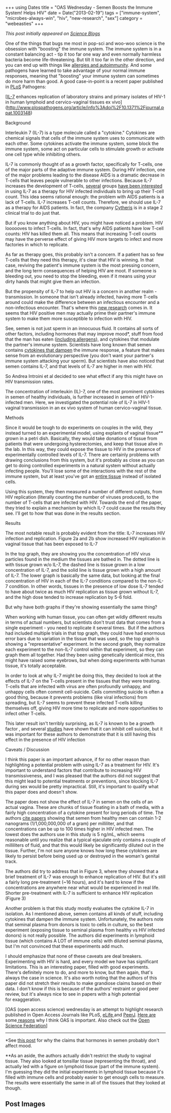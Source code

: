+++
using Dates
title = "OAS Wednesday - Semen Boosts the Immune System! Helps HIV"
date = Date("2013-02-19")
tags = ["immune-system", "microbes-always-win", "hiv", "new-research", "sex"]
category = "webeasties"
+++

_This post initially appeared on [Science Blogs](http://scienceblogs.com/webeasties)_

One of the things that bugs me most in pop-sci and woo-woo science is the obsession with "boosting" the immune system. The immune system is in a constant balancing act - tip it too far one way and even normally harmless bacteria become life-threatening. But tilt it too far in the other direction, and you can end up with things like [allergies and autoimmunity](http://scienceblogs.com/webeasties/category/immune_system/allergies-and-autoimmunity/). And some pathogens have learned to take advantage of your normal immune responses, meaning that "boosting" your immune system can sometimes do more harm than good. A good case-in-point is a recent paper published in [PLoS](http://www.plos.org/publications/journals/) Pathogens:

[[IL-7](http://en.wikipedia.org/wiki/Interleukin_7) enhances replication of laboratory strains and primary isolates of HIV-1 in human lymphoid and cervico-vaginal tissues ex vivo](http://www.plospathogens.org/article/info%3Adoi%2F10.1371%2Fjournal.ppat.1003148)

Background

Interleukin 7 (IL-7) is a type molecule called a "cytokine." Cytokines are chemical signals that cells of the immune system uses to communicate with each other. Some cytokines activate the immune system, some block the immune system, some act on particular cells to stimulate growth or activate one cell type while inhibiting others.

IL-7 is commonly thought of as a growth factor, specifically for T-cells, one of the major parts of the adaptive immune system. During HIV infection, one of the major problems leading to the disease AIDS is a dramatic decrease in T-cells that leaves people vulnerable to other infections. Because IL-7 increases the development of T-cells, [several](http://www.jbc.org/content/279/28/29160.full) groups [have been interested](http://bloodjournal.hematologylibrary.org/content/99/11/3892.long) in using IL-7 as a therapy for HIV infected individuals to bring up their T-cell count. This idea seems rational enough: the problem with AIDS patients is a lack of T-cells. IL-7 increases T-cell counts. Therefore, we should use IL-7 as a therapy for AIDS patients. In fact, the company [Cytheris](http://cytheris.com/Science/interleukin7.php) is in a stage 2 clinical trial to do just that.

But if you know anything about HIV, you might have noticed a problem. HIV loooooves to infect T-cells. In fact, that's why AIDS patients have low T-cell counts: HIV has killed them all. This means that increasing T-cell counts may have the perverse effect of giving HIV more targets to infect and more factories in which to replicate.

As far as therapy goes, this probably isn't a concern. If a patient has so few T-cells that they need this therapy, it's clear that HIV is winning. In that case, reviving the patient's immune system is the most pressing concern, and the long term consequences of helping HIV are moot. If someone is bleeding out, you need to stop the bleeding, even if it means using your dirty hands that might give them an infection.

But the propensity of IL-7 to help out HIV is a concern in another realm - transmission. In someone that isn't already infected, having more T-cells around could make the difference between an infectious encounter and a non-infectious encounter. That's where this [new research](/tag/new-research) comes in. It seems that HIV positive men may actually prime their partner's immune system to make them more susceptible to infection with HIV.

See, semen is not just sperm in an innocuous fluid. It contains all sorts of other factors, including hormones that may improve mood*, stuff from food that the man has eaten ([including allergens](http://scienceblogs.com/webeasties/2011/07/29/sexually-transmitted-allergies/)), and cytokines that modulate the partner's immune system. Scientists have long known that semen contains [cytokines that dampen](http://www.ncbi.nlm.nih.gov/pubmed/8260018) the immune response, a feature that makes sense from an evolutionary perspective (you don't want your partner's immune system attacking your sperm). But scientists have also noticed that semen contains IL-7, and that levels of IL-7 are higher in men with HIV.

So Andrea Introini et al decided to see what effect if any this might have on HIV transmission rates.

The concentration of interleukin (IL)-7, one of the most prominent cytokines in semen of healthy individuals, is further increased in semen of HIV-1-infected men. Here, we investigated the potential role of IL-7 in HIV-1 vaginal transmission in an ex vivo system of human cervico-vaginal tissue.

Methods

Since it would be tough to do experiments on couples in the wild, they instead turned to an experimental model, using explants of vaginal tissue** grown in a petri dish. Basically, they would take donations of tissue from patients that were undergoing hysterectomies, and keep that tissue alive in the lab. In this way, they could expose the tissue to HIV in the presence of experimentally controlled levels of IL-7. There are certainly problems with drawing conclusions from this system, but it's probably as close as you can get to doing controlled experiments in a natural system without actually infecting people. You'll lose some of the interactions with the rest of the immune system, but at least you've got an [entire tissue](http://scienceblogs.com/webeasties/2013/02/18/lecture-3a-cell-biology-and-the-organization/) instead of isolated cells.

Using this system, they then measured a number of different outputs, from HIV replication (literally counting the number of viruses produced), to the number of T-cells that are infected with HIV. Towards the end of the paper, they tried to explain a mechanism by which IL-7 could cause the results they see. I'll get to how that was done in the results section.

Results

The most notable result is probably evident from the title: IL-7 increases HIV infection and replication.
 Figure 2a and 2b show increased HIV replication in vaginal tissue that has been exposed to IL-7

In the top graph, they are showing you the concentration of HIV virus particles found in the medium the tissues are bathed in. The dotted line is with tissue grown w/o IL-7, the dashed line is tissue grown in a low concentration of IL-7, and the solid line is tissue grown with a high amount of IL-7. The lower graph is basically the same data, but looking at the final concentration of HIV in each of the IL-7 conditions compared to the non-IL-7 condition. In other words, tissues in the presence of low dose IL-7 tended to have about twice as much HIV replication as tissue grown without IL-7, and the high dose tended to increase replication by 5-6 fold.

But why have both graphs if they're showing essentially the same thing?

When working with human tissue, you can often get wildly different results in terms of actual numbers, but scientists don't trust data that comes from a single experiment - you need to replicate it several times.  But if the authors had included multiple trials in that top graph, they could have had enormous error bars due to variation in the tissue that was used, so the top graph is showing a "representative" experiment. In the second graph, they normalize each experiment to the non-IL-7 control within that experiment, so they can graph them all together. Had they been using genetically identical mice, this might have raised some eyebrows, but when doing experiments with human tissue, it's totally acceptable.

In order to look at why IL-7 might be doing this, they decided to look at the effects of IL-7 on the T-cells present in the tissues that they were treating. T-cells that are infected with virus are often profoundly unhappy, and unhappy cells often commit cell-suicide. Cells committing suicide is often a good thing, because it prevents problems (like viral infections) from spreading, but IL-7 seems to prevent these infected T-cells killing themselves off, giving HIV more time to replicate and more opportunities to infect other T-cells.

This later result isn't terribly surprising, as IL-7 is known to be a growth factor , and several [studies](http://bloodjournal.hematologylibrary.org/content/96/1/297.long) have shown that it can inhibit cell suicide, but it was important for these authors to demonstrate that it is still having this effect in the presence of HIV infection

Caveats / Discussion

I think this paper is an important advance, if for no other reason than highlighting a potential problem with using IL-7 as a treatment for HIV. It's important to understand factors that contribute to increasing HIV transmissiveness, and I was pleased that the authors did not suggest that this might lead to potential treatments or preventions, since blocking IL-7 during sex would be pretty impractical. Still, it's important to qualify what this paper does and doesn't show.

The paper does not show the effect of IL-7 in semen on the cells of an actual vagina. These are chunks of tissue floating in a bath of media, with a fairly high concentration of a cytokine present for long periods of time. The authors [cite papers](http://humrep.oxfordjournals.org/content/22/11/2928/T3.expansion.html) showing that semen from healthy men can contain 1-2 nanograms (1/1,000,000,000 of a gram) per milliliter, and that concentrations can be up to 100 times higher in HIV infected men. The lowest does the authors use in this study is 5 ng/mL, which seems reasonable until you realize that a typical ejaculate only contains a couple of milliliters of fluid, and that this would likely be significantly diluted out in the tissue. Further, I'm not sure anyone knows how long these cytokines are likely to persist before being used up or destroyed in the woman's genital track.

The authors did try to address that in Figure 3, where they showed that a brief treatment of IL-7 was enough to enhance replication of HIV. But it's still a fairly long pre-treatment (~16 hours), and it's hard to know if the concentrations are anywhere near what would be experienced in real life.
 Shorter pre-treatment with IL-7 is sufficient to enhance HIV replication (Figure 3)

Another problem is that this study mostly evaluates the cytokine IL-7 in isolation. As I mentioned above, semen contains all kinds of stuff, including cytokines that dampen the immune system. Unfortunately, the authors note that seminal plasma from donors is toxic to cells in culture, so the best experiment (exposing tissue to seminal plasma from healthy vs HIV infected donors) is not really possible. The authors did experiments in lymphoid tissue (which contains A LOT of immune cells) with diluted seminal plasma, but I'm not convinced that these experiments add much.

I should emphasize that none of these caveats are deal breakers. Experimenting with HIV is hard, and every model we have has significant limitations. This is an interesting paper, filled with good experiments. There's definitely more to do, and more to know, but then again, that's always the case in science. It's also worth noting that the authors of this paper did not stretch their results to make grandiose claims based on their data. I don't know if this is because of the authors' restraint or good peer review, but it's always nice to see in papers with a high potential for exaggeration.

[OAS (open access science) wednesday is an attempt to highlight research published in Open Access Journals like PLoS, [eLife ](www.elifesciences.org/)and [PeerJ](https://peerj.com/). [Here are](http://scienceblogs.com/webeasties/2012/02/21/the-future-of-science-pub/) some[ reasons](http://scienceblogs.com/webeasties/2013/02/12/peerj-the-science-journal-we-need-and-deserve/) why I think OAS is important. Also check out the [Open Science Federation](http://opensciencefederation.com/about/)]

------------------------------

*See [this post](http://scicurious.wordpress.com/2009/03/06/friday_weird_science_feeling_d/) for why the claims that hormones in semen probably don't affect mood.

**As an aside, the authors actually didn't restrict the study to vaginal tissue. They also looked at tonsillar tissue (representing the throat), and actually led with a figure on lymphoid tissue (part of the immune system). I'm guessing they did the initial experiments in lymphoid tissue because it's filled with immune cells and probably easier to get enough cells to measure. The results were essentially the same in all of the tissues that they looked at though.

      
  

 ## Post Images


